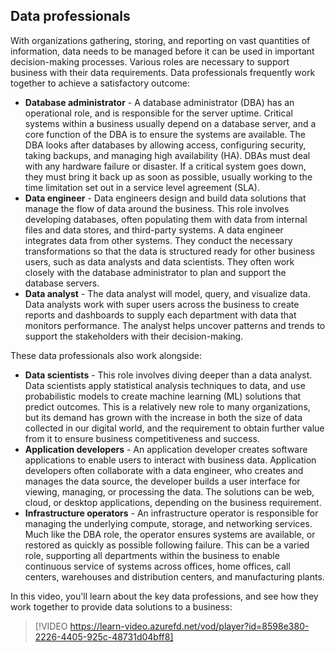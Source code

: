 ## Data professionals

With organizations gathering, storing, and reporting on vast quantities of information, data needs to be managed before it can be used in important decision-making processes. Various roles are necessary to support business with their data requirements. Data professionals frequently work together to achieve a satisfactory outcome:

 -  **Database administrator** \- A database administrator (DBA) has an operational role, and is responsible for the server uptime. Critical systems within a business usually depend on a database server, and a core function of the DBA is to ensure the systems are available. The DBA looks after databases by allowing access, configuring security, taking backups, and managing high availability (HA). DBAs must deal with any hardware failure or disaster. If a critical system goes down, they must bring it back up as soon as possible, usually working to the time limitation set out in a service level agreement (SLA).
 -  **Data engineer** \- Data engineers design and build data solutions that manage the flow of data around the business. This role involves developing databases, often populating them with data from internal files and data stores, and third-party systems. A data engineer integrates data from other systems. They conduct the necessary transformations so that the data is structured ready for other business users, such as data analysts and data scientists. They often work closely with the database administrator to plan and support the database servers.
 -  **Data analyst** \- The data analyst will model, query, and visualize data. Data analysts work with super users across the business to create reports and dashboards to supply each department with data that monitors performance. The analyst helps uncover patterns and trends to support the stakeholders with their decision-making.

These data professionals also work alongside:

 -  **Data scientists** \- This role involves diving deeper than a data analyst. Data scientists apply statistical analysis techniques to data, and use probabilistic models to create machine learning (ML) solutions that predict outcomes. This is a relatively new role to many organizations, but its demand has grown with the increase in both the size of data collected in our digital world, and the requirement to obtain further value from it to ensure business competitiveness and success.
 -  **Application developers** \- An application developer creates software applications to enable users to interact with business data. Application developers often collaborate with a data engineer, who creates and manages the data source, the developer builds a user interface for viewing, managing, or processing the data. The solutions can be web, cloud, or desktop applications, depending on the business requirement.
 -  **Infrastructure operators** \- An infrastructure operator is responsible for managing the underlying compute, storage, and networking services. Much like the DBA role, the operator ensures systems are available, or restored as quickly as possible following failure. This can be a varied role, supporting all departments within the business to enable continuous service of systems across offices, home offices, call centers, warehouses and distribution centers, and manufacturing plants.

In this video, you'll learn about the key data professions, and see how they work together to provide data solutions to a business:

> [!VIDEO https://learn-video.azurefd.net/vod/player?id=8598e380-2226-4405-925c-48731d04bff8]
